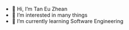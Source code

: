 - 👋 Hi, I’m Tan Eu Zhean
- 👀 I’m interested in many things
- 🌱 I’m currently learning Software Engineering
